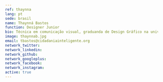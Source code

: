 ```yaml
---
ref: thaynna
lang: pt
sede: brasil
name: Thaynná Bastos
function: Designer Junior
bio: Técnica em comunicação visual, graduanda de Design Gráfico na universidade Estácio de Sá. Apaixonada por criação.
image: thaynnab.jpg
email: tbastos@cidadaniainteligente.org
network_twitter:
network_linkedin:
network_github:
network_googleplus:
network_facebook:
network_instagram:
active: true
---
```

